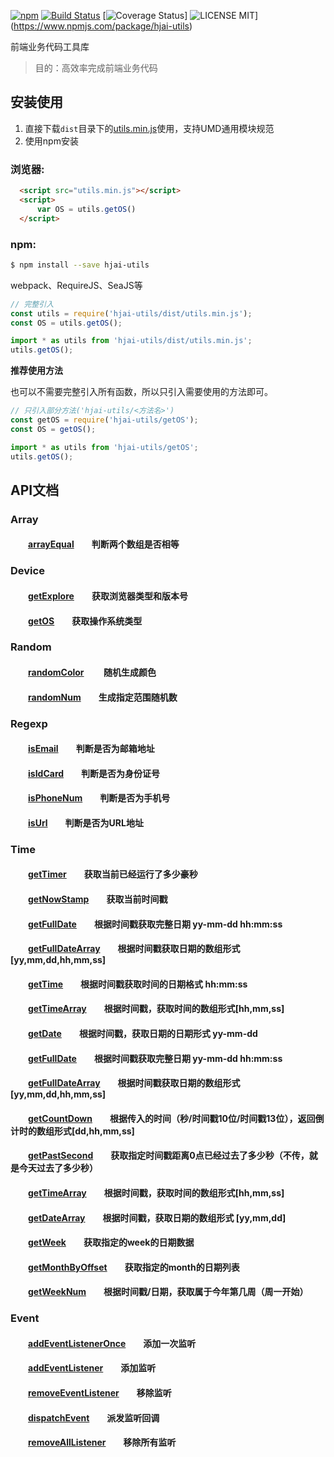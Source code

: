 [![npm](https://img.shields.io/npm/v/hjai-utils.svg)](https://www.npmjs.com/package/hjai-utils)
[![Build Status](https://travis-ci.org/hjaiim/utils.svg?branch=master)](https://travis-ci.org/hjaiim/utils)
[![Coverage Status](https://coveralls.io/repos/github/hjaiim/utils/badge.svg?branch=master)]
![LICENSE MIT](https://img.shields.io/npm/l/hjai-utils.svg)](https://www.npmjs.com/package/hjai-utils)


前端业务代码工具库

> 目的：高效率完成前端业务代码


## 安装使用

1. 直接下载`dist`目录下的[utils.min.js](https://github.com/hjaiim/utils/blob/master/dist/utils.min.js)使用，支持UMD通用模块规范
2. 使用npm安装

### 浏览器:
``` html
  <script src="utils.min.js"></script>
  <script>
      var OS = utils.getOS()
  </script>
```

### npm:
``` bash
$ npm install --save hjai-utils
```

webpack、RequireJS、SeaJS等

``` javascript
// 完整引入
const utils = require('hjai-utils/dist/utils.min.js');
const OS = utils.getOS();

import * as utils from 'hjai-utils/dist/utils.min.js';
utils.getOS();
```

**推荐使用方法**

也可以不需要完整引入所有函数，所以只引入需要使用的方法即可。
``` javascript
// 只引入部分方法('hjai-utils/<方法名>')
const getOS = require('hjai-utils/getOS');
const OS = getOS();

import * as utils from 'hjai-utils/getOS';
utils.getOS();
```
## API文档

### Array
#### &emsp;&emsp;[arrayEqual][arrayEqual]&emsp;&emsp;判断两个数组是否相等
[arrayEqual]:https://github.com/hjaiim/utils/blob/master/src/array/arrayEqual.js

### Device
#### &emsp;&emsp;[getExplore][getExplore]&emsp;&emsp;获取浏览器类型和版本号
[getExplore]:https://github.com/hjaiim/utils/blob/master/src/device/getExplore.js
#### &emsp;&emsp;[getOS][getOS]&emsp;&emsp;获取操作系统类型
[getOS]:https://github.com/hjaiim/utils/blob/master/src/device/getOS.js

### Random
#### &emsp;&emsp;[randomColor][randomColor] &emsp;&emsp;随机生成颜色
#### &emsp;&emsp;[randomNum][randomNum]&emsp;&emsp;生成指定范围随机数
[randomColor]:https://github.com/hjaiim/utils/blob/master/src/random/randomColor.js
[randomNum]:https://github.com/hjaiim/utils/blob/master/src/random/randomNum.js

### Regexp
#### &emsp;&emsp;[isEmail][isEmail]&emsp;&emsp;判断是否为邮箱地址
#### &emsp;&emsp;[isIdCard][isIdCard]&emsp;&emsp;判断是否为身份证号
#### &emsp;&emsp;[isPhoneNum][isPhoneNum]&emsp;&emsp;判断是否为手机号
#### &emsp;&emsp;[isUrl][isUrl]&emsp;&emsp;判断是否为URL地址
[isEmail]:https://github.com/hjaiim/utils/blob/master/src/regexp/isEmail.js
[isIdCard]:https://github.com/hjaiim/utils/blob/master/src/regexp/isIdCard.js
[isPhoneNum]:https://github.com/hjaiim/utils/blob/master/src/regexp/isPhoneNum.js
[isUrl]:https://github.com/hjaiim/utils/blob/master/src/regexp/isUrl.js

### Time
#### &emsp;&emsp;[getTimer][time]&emsp;&emsp;获取当前已经运行了多少豪秒
#### &emsp;&emsp;[getNowStamp][time]&emsp;&emsp;获取当前时间戳
#### &emsp;&emsp;[getFullDate][time]&emsp;&emsp;根据时间戳获取完整日期 yy-mm-dd hh:mm:ss
#### &emsp;&emsp;[getFullDateArray][time]&emsp;&emsp;根据时间戳获取日期的数组形式 [yy,mm,dd,hh,mm,ss]
#### &emsp;&emsp;[getTime][time]&emsp;&emsp;根据时间戳获取时间的日期格式 hh:mm:ss
#### &emsp;&emsp;[getTimeArray][time]&emsp;&emsp;根据时间戳，获取时间的数组形式[hh,mm,ss]
#### &emsp;&emsp;[getDate][time]&emsp;&emsp;根据时间戳，获取日期的日期形式 yy-mm-dd
#### &emsp;&emsp;[getFullDate][time]&emsp;&emsp;根据时间戳获取完整日期 yy-mm-dd hh:mm:ss
#### &emsp;&emsp;[getFullDateArray][time]&emsp;&emsp;根据时间戳获取日期的数组形式 [yy,mm,dd,hh,mm,ss]
#### &emsp;&emsp;[getCountDown][time]&emsp;&emsp;根据传入的时间（秒/时间戳10位/时间戳13位），返回倒计时的数组形式[dd,hh,mm,ss]
#### &emsp;&emsp;[getPastSecond][time]&emsp;&emsp;获取指定时间戳距离0点已经过去了多少秒（不传，就是今天过去了多少秒）
#### &emsp;&emsp;[getTimeArray][time]&emsp;&emsp;根据时间戳，获取时间的数组形式[hh,mm,ss]
#### &emsp;&emsp;[getDateArray][time]&emsp;&emsp;根据时间戳，获取日期的数组形式 [yy,mm,dd]
#### &emsp;&emsp;[getWeek][time]&emsp;&emsp;获取指定的week的日期数据
#### &emsp;&emsp;[getMonthByOffset][time]&emsp;&emsp;获取指定的month的日期列表
#### &emsp;&emsp;[getWeekNum][time]&emsp;&emsp;根据时间戳/日期，获取属于今年第几周（周一开始）
[time]:https://github.com/hjaiim/utils/blob/master/src/time/time.js

### Event
#### &emsp;&emsp;[addEventListenerOnce][event]&emsp;&emsp;添加一次监听
#### &emsp;&emsp;[addEventListener][event]&emsp;&emsp;添加监听
#### &emsp;&emsp;[removeEventListener][event]&emsp;&emsp;移除监听
#### &emsp;&emsp;[dispatchEvent][event]&emsp;&emsp;派发监听回调
#### &emsp;&emsp;[removeAllListener][event]&emsp;&emsp;移除所有监听
[event]:https://github.com/hjaiim/utils/blob/master/src/event/event.js





